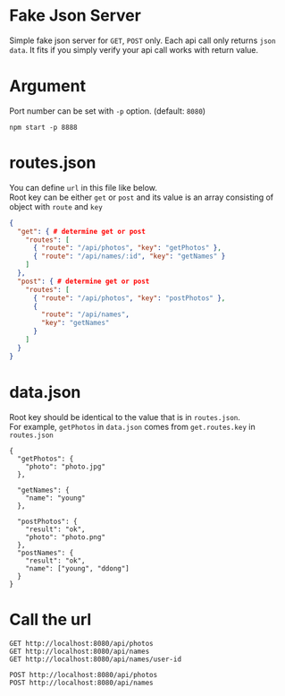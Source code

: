 # Fake Json Server

Simple fake json server for `GET`, `POST` only.
Each api call only returns `json data`. It fits if you simply verify your api call works with return value.

# Argument

Port number can be set with `-p` option. (default: `8080`)

```
npm start -p 8888
```

# routes.json

You can define `url` in this file like below.  
Root key can be either `get` or `post` and its value is an array consisting of object with `route` and `key`

```json
{
  "get": { # determine get or post
    "routes": [
      { "route": "/api/photos", "key": "getPhotos" },
      { "route": "/api/names/:id", "key": "getNames" }
    ]
  },
  "post": { # determine get or post
    "routes": [
      { "route": "/api/photos", "key": "postPhotos" },
      {
        "route": "/api/names",
        "key": "getNames"
      }
    ]
  }
}
```

# data.json

Root key should be identical to the value that is in `routes.json`.  
For example, `getPhotos` in `data.json` comes from `get.routes.key` in `routes.json`

```
{
  "getPhotos": {
    "photo": "photo.jpg"
  },

  "getNames": {
    "name": "young"
  },

  "postPhotos": {
    "result": "ok",
    "photo": "photo.png"
  },
  "postNames": {
    "result": "ok",
    "name": ["young", "ddong"]
  }
}

```

# Call the url

```
GET http://localhost:8080/api/photos
GET http://localhost:8080/api/names
GET http://localhost:8080/api/names/user-id

POST http://localhost:8080/api/photos
POST http://localhost:8080/api/names
```
